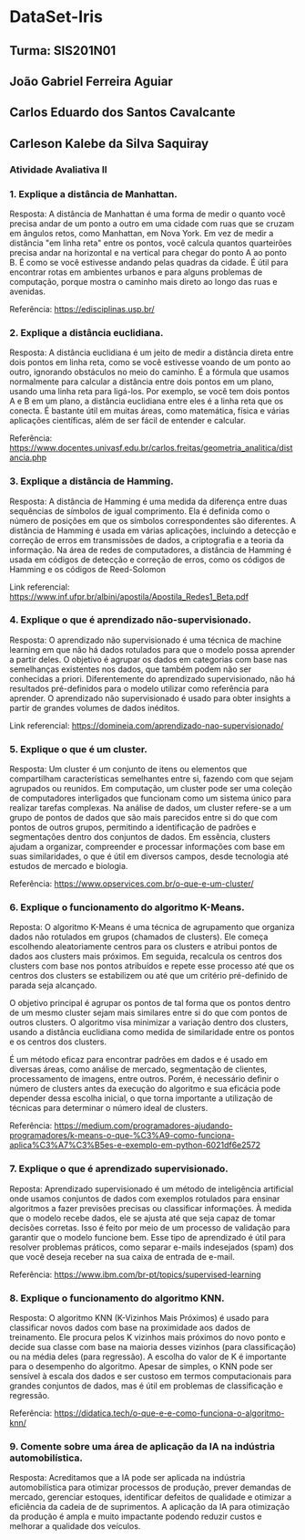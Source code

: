 # DataSet-Iris

## Turma: SIS201N01
## João Gabriel Ferreira Aguiar
## Carlos Eduardo dos Santos Cavalcante
## Carleson Kalebe da Silva Saquiray

### Atividade Avaliativa II

### 1. Explique a distância de Manhattan.
Resposta:
A distância de Manhattan é uma forma de medir o quanto você precisa andar de um ponto a outro em uma cidade com ruas que se cruzam em ângulos retos, como Manhattan, em Nova York. Em vez de medir a distância "em linha reta" entre os pontos, você calcula quantos quarteirões precisa andar na horizontal e na vertical para chegar do ponto A ao ponto B. É como se você estivesse andando pelas quadras da cidade. É útil para encontrar rotas em ambientes urbanos e para alguns problemas de computação, porque mostra o caminho mais direto ao longo das ruas e avenidas.

Referência: https://edisciplinas.usp.br/

### 2. Explique a distância euclidiana.
Resposta:
A distância euclidiana é um jeito de medir a distância direta entre dois pontos em linha reta, como se você estivesse voando de um ponto ao outro, ignorando obstáculos no meio do caminho. É a fórmula que usamos normalmente para calcular a distância entre dois pontos em um plano, usando uma linha reta para ligá-los. Por exemplo, se você tem dois pontos A e B em um plano, a distância euclidiana entre eles é a linha reta que os conecta. É bastante útil em muitas áreas, como matemática, física e várias aplicações científicas, além de ser fácil de entender e calcular.

Referência: https://www.docentes.univasf.edu.br/carlos.freitas/geometria_analitica/distancia.php

### 3. Explique a distância de Hamming.
Resposta: 
A distância de Hamming é uma medida da diferença entre duas sequências de símbolos de igual comprimento. Ela é definida como o número de posições em que os símbolos correspondentes são diferentes. A distância de Hamming é usada em várias aplicações, incluindo a detecção e correção de erros em transmissões de dados, a criptografia e a teoria da informação. Na área de redes de computadores, a distância de Hamming é usada em códigos de detecção e correção de erros, como os códigos de Hamming e os códigos de Reed-Solomon

Link referencial: https://www.inf.ufpr.br/albini/apostila/Apostila_Redes1_Beta.pdf

### 4. Explique o que é aprendizado não-supervisionado.
Resposta:
O aprendizado não supervisionado é uma técnica de machine learning em que não há dados rotulados para que o modelo possa aprender a partir deles. O objetivo é agrupar os dados em categorias com base nas semelhanças existentes nos dados, que também podem não ser conhecidas a priori. Diferentemente do aprendizado supervisionado, não há resultados pré-definidos para o modelo utilizar como referência para aprender. O aprendizado não supervisionado é usado para obter insights a partir de grandes volumes de dados inéditos.

Link referencial:
https://domineia.com/aprendizado-nao-supervisionado/

### 5. Explique o que é um cluster.
Resposta:
Um cluster é um conjunto de itens ou elementos que compartilham características semelhantes entre si, fazendo com que sejam agrupados ou reunidos. Em computação, um cluster pode ser uma coleção de computadores interligados que funcionam como um sistema único para realizar tarefas complexas. Na análise de dados, um cluster refere-se a um grupo de pontos de dados que são mais parecidos entre si do que com pontos de outros grupos, permitindo a identificação de padrões e segmentações dentro dos conjuntos de dados. Em essência, clusters ajudam a organizar, compreender e processar informações com base em suas similaridades, o que é útil em diversos campos, desde tecnologia até estudos de mercado e biologia.

Referência: https://www.opservices.com.br/o-que-e-um-cluster/

### 6. Explique o funcionamento do algoritmo K-Means.
Reposta:
O algoritmo K-Means é uma técnica de agrupamento que organiza dados não rotulados em grupos (chamados de clusters). Ele começa escolhendo aleatoriamente centros para os clusters e atribui pontos de dados aos clusters mais próximos. Em seguida, recalcula os centros dos clusters com base nos pontos atribuídos e repete esse processo até que os centros dos clusters se estabilizem ou até que um critério pré-definido de parada seja alcançado.

O objetivo principal é agrupar os pontos de tal forma que os pontos dentro de um mesmo cluster sejam mais similares entre si do que com pontos de outros clusters. O algoritmo visa minimizar a variação dentro dos clusters, usando a distância euclidiana como medida de similaridade entre os pontos e os centros dos clusters.

É um método eficaz para encontrar padrões em dados e é usado em diversas áreas, como análise de mercado, segmentação de clientes, processamento de imagens, entre outros. Porém, é necessário definir o número de clusters antes da execução do algoritmo e sua eficácia pode depender dessa escolha inicial, o que torna importante a utilização de técnicas para determinar o número ideal de clusters.

Referência: https://medium.com/programadores-ajudando-programadores/k-means-o-que-%C3%A9-como-funciona-aplica%C3%A7%C3%B5es-e-exemplo-em-python-6021df6e2572

### 7. Explique o que é aprendizado supervisionado.
Reposta:
Aprendizado supervisionado é um método de inteligência artificial onde usamos conjuntos de dados com exemplos rotulados para ensinar algoritmos a fazer previsões precisas ou classificar informações. À medida que o modelo recebe dados, ele se ajusta até que seja capaz de tomar decisões corretas. Isso é feito por meio de um processo de validação para garantir que o modelo funcione bem. Esse tipo de aprendizado é útil para resolver problemas práticos, como separar e-mails indesejados (spam) dos que você deseja receber na sua caixa de entrada de e-mail.

Referência: https://www.ibm.com/br-pt/topics/supervised-learning

### 8. Explique o funcionamento do algoritmo KNN.
Resposta:
O algoritmo KNN (K-Vizinhos Mais Próximos) é usado para classificar novos dados com base na proximidade aos dados de treinamento. Ele procura pelos K vizinhos mais próximos do novo ponto e decide sua classe com base na maioria desses vizinhos (para classificação) ou na média deles (para regressão). A escolha do valor de K é importante para o desempenho do algoritmo. Apesar de simples, o KNN pode ser sensível à escala dos dados e ser custoso em termos computacionais para grandes conjuntos de dados, mas é útil em problemas de classificação e regressão.

Referência: https://didatica.tech/o-que-e-e-como-funciona-o-algoritmo-knn/

### 9. Comente sobre uma área de aplicação da IA na indústria automobilística.
Resposta:
Acreditamos que a IA pode ser aplicada na indústria  automobilística para otimizar processos de produção, prever demandas de mercado, gerenciar estoques, identificar defeitos de qualidade e otimizar a eficiência da cadeia de de suprimentos. A aplicação da IA para otimização da produção é ampla e muito impactante podendo reduzir custos e melhorar a qualidade dos veículos.

